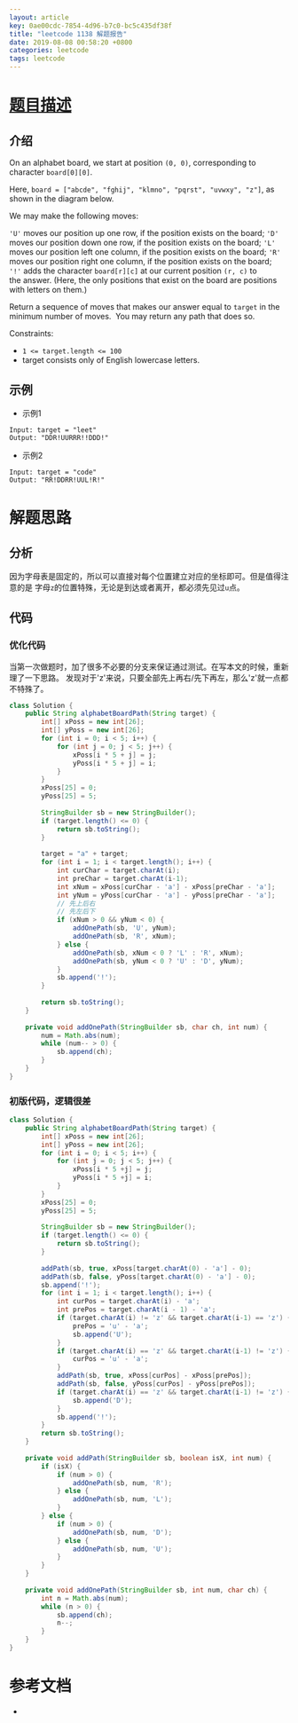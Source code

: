 ```yaml
---
layout: article
key: 0ae00cdc-7854-4d96-b7c0-bc5c435df38f
title: "leetcode 1138 解题报告"
date: 2019-08-08 00:58:20 +0800
categories: leetcode
tags: leetcode
---
```


# [题目描述](https://leetcode-cn.com/problems/alphabet-board-path/)
## 介绍

On an alphabet board, we start at position `(0, 0)`, corresponding to character `board[0][0]`.

Here, `board = ["abcde", "fghij", "klmno", "pqrst", "uvwxy", "z"]`, as shown in the diagram below.



We may make the following moves:

`'U'` moves our position up one row, if the position exists on the board;
`'D'` moves our position down one row, if the position exists on the board;
`'L'` moves our position left one column, if the position exists on the board;
`'R'` moves our position right one column, if the position exists on the board;
`'!'` adds the character `board[r][c]` at our current position `(r, c)` to the answer.
(Here, the only positions that exist on the board are positions with letters on them.)

Return a sequence of moves that makes our answer equal to `target` in the minimum number of moves.  You may return any path that does so.

Constraints:
- `1 <= target.length <= 100`
- target consists only of English lowercase letters.


## 示例

- 示例1
```
Input: target = "leet"
Output: "DDR!UURRR!!DDD!"
```

- 示例2
```
Input: target = "code"
Output: "RR!DDRR!UUL!R!"
```

# 解题思路
## 分析

因为字母表是固定的，所以可以直接对每个位置建立对应的坐标即可。但是值得注意的是
字母`z`的位置特殊，无论是到达或者离开，都必须先见过`u`点。

## 代码

### 优化代码
当第一次做题时，加了很多不必要的分支来保证通过测试。在写本文的时候，重新理了一下思路。
发现对于'z'来说，只要全部先上再右/先下再左，那么'z'就一点都不特殊了。

```java
class Solution {
    public String alphabetBoardPath(String target) {
        int[] xPoss = new int[26];
        int[] yPoss = new int[26];
        for (int i = 0; i < 5; i++) {
            for (int j = 0; j < 5; j++) {
                xPoss[i * 5 + j] = j;
                yPoss[i * 5 + j] = i;
            }
        }
        xPoss[25] = 0;
        yPoss[25] = 5;
        
        StringBuilder sb = new StringBuilder();
        if (target.length() <= 0) {
            return sb.toString();
        }
        
        target = "a" + target;
        for (int i = 1; i < target.length(); i++) {
            int curChar = target.charAt(i);
            int preChar = target.charAt(i-1);
            int xNum = xPoss[curChar - 'a'] - xPoss[preChar - 'a'];
            int yNum = yPoss[curChar - 'a'] - yPoss[preChar - 'a'];
            // 先上后右
            // 先左后下
            if (xNum > 0 && yNum < 0) {
                addOnePath(sb, 'U', yNum);
                addOnePath(sb, 'R', xNum);
            } else {
                addOnePath(sb, xNum < 0 ? 'L' : 'R', xNum);
                addOnePath(sb, yNum < 0 ? 'U' : 'D', yNum);
            }
            sb.append('!');
        }
      
        return sb.toString();
    }
    
    private void addOnePath(StringBuilder sb, char ch, int num) {
        num = Math.abs(num);
        while (num-- > 0) {
            sb.append(ch);
        }
    }
}
```

### 初版代码，逻辑很差
```java
class Solution {
    public String alphabetBoardPath(String target) {
        int[] xPoss = new int[26];
        int[] yPoss = new int[26];
        for (int i = 0; i < 5; i++) {
            for (int j = 0; j < 5; j++) {
                xPoss[i * 5 +j] = j;
                yPoss[i * 5 +j] = i;
            }
        }
        xPoss[25] = 0;
        yPoss[25] = 5;
        
        StringBuilder sb = new StringBuilder();
        if (target.length() <= 0) {
            return sb.toString();
        }
        
        addPath(sb, true, xPoss[target.charAt(0) - 'a'] - 0);
        addPath(sb, false, yPoss[target.charAt(0) - 'a'] - 0);
        sb.append('!');
        for (int i = 1; i < target.length(); i++) {
            int curPos = target.charAt(i) - 'a';
            int prePos = target.charAt(i - 1) - 'a';
            if (target.charAt(i) != 'z' && target.charAt(i-1) == 'z') {
                prePos = 'u' - 'a';
                sb.append('U');
            }
            if (target.charAt(i) == 'z' && target.charAt(i-1) != 'z') {
                curPos = 'u' - 'a';
            }
            addPath(sb, true, xPoss[curPos] - xPoss[prePos]);
            addPath(sb, false, yPoss[curPos] - yPoss[prePos]);
            if (target.charAt(i) == 'z' && target.charAt(i-1) != 'z') {
                sb.append('D');
            }
            sb.append('!');
        }
        return sb.toString();
    }
    
    private void addPath(StringBuilder sb, boolean isX, int num) {
        if (isX) {
            if (num > 0) {
                addOnePath(sb, num, 'R');
            } else {
                addOnePath(sb, num, 'L');
            }
        } else {
            if (num > 0) {
                addOnePath(sb, num, 'D');
            } else {
                addOnePath(sb, num, 'U');
            }
        }
    }
    
    private void addOnePath(StringBuilder sb, int num, char ch) {
        int n = Math.abs(num);
        while (n > 0) {
            sb.append(ch);
            n--;
        }
    }
}
```

# 参考文档
- 